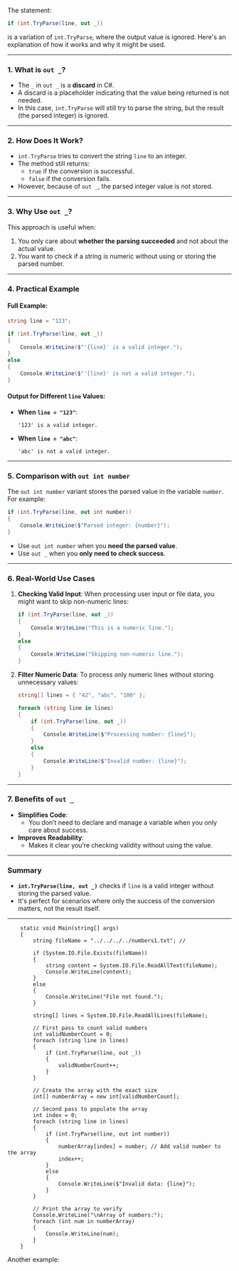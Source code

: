The statement:

```csharp
if (int.TryParse(line, out _))
```

is a variation of `int.TryParse`, where the output value is ignored. Here's an explanation of how it works and why it might be used.

---

### **1. What is `out _`?**
- The `_` in `out _` is a **discard** in C#.
- A discard is a placeholder indicating that the value being returned is not needed.
- In this case, `int.TryParse` will still try to parse the string, but the result (the parsed integer) is ignored.

---

### **2. How Does It Work?**
- `int.TryParse` tries to convert the string `line` to an integer.
- The method still returns:
  - `true` if the conversion is successful.
  - `false` if the conversion fails.
- However, because of `out _`, the parsed integer value is not stored.

---

### **3. Why Use `out _`?**
This approach is useful when:
1. You only care about **whether the parsing succeeded** and not about the actual value.
2. You want to check if a string is numeric without using or storing the parsed number.

---

### **4. Practical Example**

#### Full Example:
```csharp
string line = "123";

if (int.TryParse(line, out _))
{
    Console.WriteLine($"'{line}' is a valid integer.");
}
else
{
    Console.WriteLine($"'{line}' is not a valid integer.");
}
```

#### Output for Different `line` Values:
- **When `line = "123"`**:
  ```
  '123' is a valid integer.
  ```
- **When `line = "abc"`**:
  ```
  'abc' is not a valid integer.
  ```

---

### **5. Comparison with `out int number`**
The `out int number` variant stores the parsed value in the variable `number`. For example:

```csharp
if (int.TryParse(line, out int number))
{
    Console.WriteLine($"Parsed integer: {number}");
}
```

- Use `out int number` when you **need the parsed value**.
- Use `out _` when you **only need to check success**.

---

### **6. Real-World Use Cases**

1. **Checking Valid Input**:
   When processing user input or file data, you might want to skip non-numeric lines:
   ```csharp
   if (int.TryParse(line, out _))
   {
       Console.WriteLine("This is a numeric line.");
   }
   else
   {
       Console.WriteLine("Skipping non-numeric line.");
   }
   ```

2. **Filter Numeric Data**:
   To process only numeric lines without storing unnecessary values:
   ```csharp
   string[] lines = { "42", "abc", "100" };

   foreach (string line in lines)
   {
       if (int.TryParse(line, out _))
       {
           Console.WriteLine($"Processing number: {line}");
       }
       else
       {
           Console.WriteLine($"Invalid number: {line}");
       }
   }
   ```

---

### **7. Benefits of `out _`**
- **Simplifies Code**:
  - You don’t need to declare and manage a variable when you only care about success.
- **Improves Readability**:
  - Makes it clear you’re checking validity without using the value.

---

### Summary
- **`int.TryParse(line, out _)`** checks if `line` is a valid integer without storing the parsed value.
- It's perfect for scenarios where only the success of the conversion matters, not the result itself.

---
```
    static void Main(string[] args)
    {
        string fileName = "../../../../numbers1.txt"; // 

        if (System.IO.File.Exists(fileName))
        {
            string content = System.IO.File.ReadAllText(fileName);
            Console.WriteLine(content);
        }
        else
        {
            Console.WriteLine("File not found.");
        }

        string[] lines = System.IO.File.ReadAllLines(fileName);

        // First pass to count valid numbers
        int validNumberCount = 0;
        foreach (string line in lines)
        {
            if (int.TryParse(line, out _))
            {
                validNumberCount++;
            }
        }

        // Create the array with the exact size
        int[] numberArray = new int[validNumberCount];

        // Second pass to populate the array
        int index = 0;
        foreach (string line in lines)
        {
            if (int.TryParse(line, out int number))
            {
                numberArray[index] = number; // Add valid number to the array
                index++;
            }
            else
            {
                Console.WriteLine($"Invalid data: {line}");
            }
        }

        // Print the array to verify
        Console.WriteLine("\nArray of numbers:");
        foreach (int num in numberArray)
        {
            Console.WriteLine(num);
        }
    }
```
Another example:
